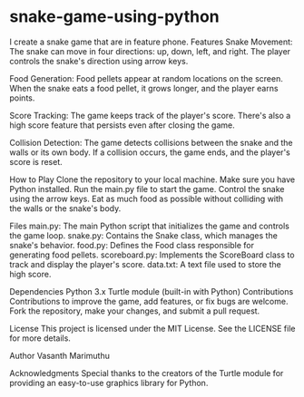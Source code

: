 # snake-game-using-python
I create a snake game that are in feature phone.
Features
Snake Movement: The snake can move in four directions: up, down, left, and right. The player controls the snake's direction using arrow keys.

Food Generation: Food pellets appear at random locations on the screen. When the snake eats a food pellet, it grows longer, and the player earns points.

Score Tracking: The game keeps track of the player's score. There's also a high score feature that persists even after closing the game.

Collision Detection: The game detects collisions between the snake and the walls or its own body. If a collision occurs, the game ends, and the player's score is reset.

How to Play
Clone the repository to your local machine.
Make sure you have Python installed.
Run the main.py file to start the game.
Control the snake using the arrow keys.
Eat as much food as possible without colliding with the walls or the snake's body.


Files
main.py: The main Python script that initializes the game and controls the game loop.
snake.py: Contains the Snake class, which manages the snake's behavior.
food.py: Defines the Food class responsible for generating food pellets.
scoreboard.py: Implements the ScoreBoard class to track and display the player's score.
data.txt: A text file used to store the high score.


Dependencies
Python 3.x
Turtle module (built-in with Python)
Contributions
Contributions to improve the game, add features, or fix bugs are welcome. Fork the repository, make your changes, and submit a pull request.

License
This project is licensed under the MIT License. See the LICENSE file for more details.

Author
Vasanth Marimuthu

Acknowledgments
Special thanks to the creators of the Turtle module for providing an easy-to-use graphics library for Python.
